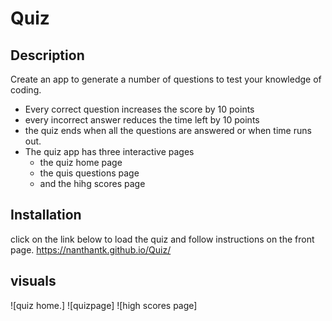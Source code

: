 # Quiz

## Description
Create an  app to generate a number of questions to test your knowledge of coding.

- Every correct question increases the score by 10 points
- every incorrect answer reduces the time left by 10 points
- the quiz ends when all the questions are answered or when time runs out.
- The quiz app has three interactive pages 
    - the quiz home page
    - the quis questions page
    - and the hihg scores page

## Installation

click on the link below to load the quiz and follow instructions on the front page.
https://nanthantk.github.io/Quiz/

## visuals
![quiz home.] 
![quizpage]
![high scores page]
